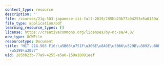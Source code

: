 ```yaml
---
content_type: resource
description: ''
file: /courses/21g-503-japanese-iii-fall-2019/285bb23b77a94255e5a6159a18001eef_MIT21G_503F16_track06_ja_300k.pdf
file_type: application/pdf
learning_resource_types: []
license: https://creativecommons.org/licenses/by-nc-sa/4.0/
ocw_type: OCWFile
resourcetype: Document
title: "MIT 21G.503 F16:\u5B66\u751F\u306E\u8A9E\u5B66\u529B\u3092\u80B2\u3066\u308B\
  \u5199\u3057"
uid: 285bb23b-77a9-4255-e5a6-159a18001eef
---
```

